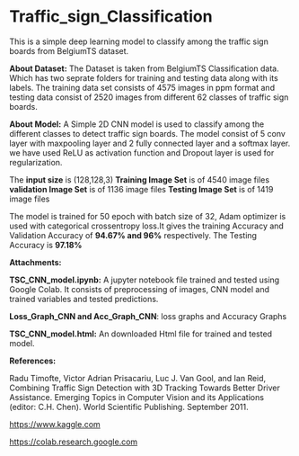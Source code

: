 # Traffic_sign_Classification
This is a simple deep learning model to classify among the traffic sign boards from BelgiumTS dataset. 

**About Dataset:** The Dataset is taken from BelgiumTS Classification data. Which has two seprate folders for training and testing data along with its labels. The training data set consists of 4575 images in ppm format and testing data consist of 2520 images from different 62 classes of traffic sign boards.

**About Model:** A Simple 2D CNN model is used to classify among the different classes to detect traffic sign boards. The model consist of 5 conv layer with maxpooling layer and 2 fully connected layer and a softmax layer. we have used ReLU as activation function and Dropout layer is used for regularization.

The **input size** is (128,128,3)
**Training Image Set** is of 4540 image files
**validation Image Set** is of 1136 image files
**Testing Image Set** is of 1419 image files

The model is trained for 50 epoch with batch size of 32, Adam optimizer is used with categorical crossentropy loss.It gives the training Accuracy and Validation Accuracy  of **94.67% and 96%** respectively.
The Testing Accuracy is **97.18%**

**Attachments:**

**TSC_CNN_model.ipynb:** A jupyter notebook file trained and tested using Google Colab. It consists of preprocessing of images, CNN model and trained variables and tested predictions.

**Loss_Graph_CNN and Acc_Graph_CNN**: loss graphs and Accuracy Graphs

**TSC_CNN_model.html:** An downloaded Html file for trained and tested model.

**References:**

Radu Timofte, Victor Adrian Prisacariu, Luc J. Van Gool, and Ian Reid, Combining Traffic Sign Detection with 3D Tracking Towards Better Driver Assistance. Emerging Topics in Computer Vision and its Applications (editor: C.H. Chen). World Scientific Publishing. September 2011.

https://www.kaggle.com

https://colab.research.google.com
